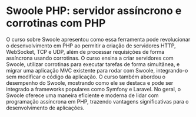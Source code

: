 # Swoole PHP: servidor assíncrono e corrotinas com PHP

O curso sobre Swoole apresentou como essa ferramenta pode revolucionar o desenvolvimento em PHP ao permitir a criação de servidores HTTP, WebSocket, TCP e UDP, além de processar requisições de forma assíncrona usando corrotinas. O curso ensina a criar servidores com Swoole, utilizar corrotinas para executar tarefas de forma simultânea, e migrar uma aplicação MVC existente para rodar com Swoole, integrando-o sem modificar o código da aplicação. O curso também abordou o desempenho do Swoole, mostrando como ele se destaca e pode ser integrado a frameworks populares como Symfony e Laravel. No geral, o Swoole oferece uma maneira eficiente e moderna de lidar com programação assíncrona em PHP, trazendo vantagens significativas para o desenvolvimento de aplicações.
